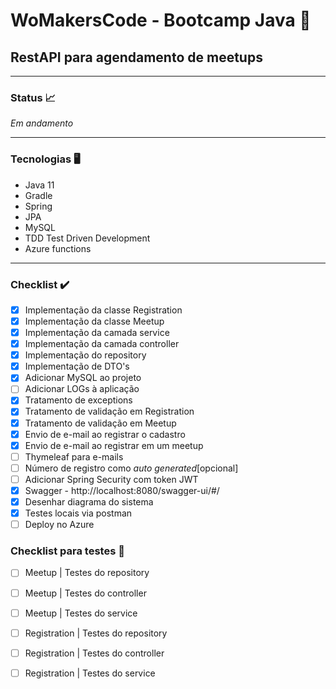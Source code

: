 #  WoMakersCode - Bootcamp Java 🦋

## RestAPI para agendamento de meetups
---

### Status 📈
_Em andamento_ 

---

### Tecnologias 🖥️

* Java 11
* Gradle
* Spring
* JPA
* MySQL
* TDD Test Driven Development
* Azure functions

---
### Checklist ✔️

- [x] Implementação da classe Registration
- [x] Implementação da classe Meetup
- [x] Implementação da camada service
- [x] Implementação da camada controller
- [x] Implementação do repository
- [x] Implementação de DTO's
- [x] Adicionar MySQL ao projeto
- [ ] Adicionar LOGs à aplicação
- [x] Tratamento de exceptions
- [x] Tratamento de validação em Registration
- [x] Tratamento de validação em Meetup
- [x] Envio de e-mail ao registrar o cadastro
- [x] Envio de e-mail ao registrar em um meetup
- [ ] Thymeleaf para e-mails
- [ ] Número de registro como _auto generated_[opcional]
- [ ] Adicionar Spring Security com token JWT
- [x] Swagger - http://localhost:8080/swagger-ui/#/
- [x] Desenhar diagrama do sistema
- [x] Testes locais via postman
- [ ] Deploy no Azure

### Checklist para testes 🧪

- [ ] Meetup | Testes do repository
- [ ] Meetup | Testes do controller
- [ ] Meetup | Testes do service
- [ ] Registration | Testes do repository
- [ ] Registration | Testes do controller
- [ ] Registration | Testes do service

